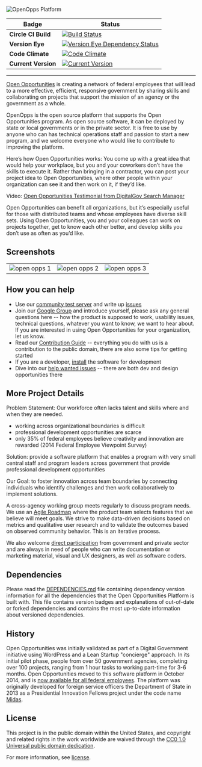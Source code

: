 ![OpenOpps Platform](assets/images/logo.png)

Badge | Status
--- | ---
**Circle CI Build** | [![Build Status](https://circleci.com/gh/openopps/openopps-platform.svg?style=shield&circle-token=fc05032b464335e120cd4133f124a3b694bc5d2b)](https://circleci.com/gh/openopps/openopps-platform)
**Version Eye** | [![Version Eye Dependency Status](https://www.versioneye.com/user/projects/5a3048e20fb24f72181f483a/badge.svg?style=flat-square)](https://www.versioneye.com/user/projects/5a3048e20fb24f72181f483a#tab-dependencies)
**Code Climate** | [![Code Climate](https://codeclimate.com/github/openopps/openopps-platform/badges/gpa.svg)](https://codeclimate.com/github/openopps/openopps-platform)
**Current Version** | [![Current Version](https://img.shields.io/badge/release-v4.3.5-0e5487.svg)](https://github.com/openopps/openopps-platform/releases)

---

[Open Opportunities](http://www.digitalgov.gov/join-digitalgov/open-opportunities-in-digitalgov/) is creating a network of federal employees that will lead to a more effective, efficient, responsive government by sharing skills and collaborating on projects that support the mission of an agency or the government as a whole.

OpenOpps is the open source platform that supports the Open Opportunities program.  As open source software, it can be deployed by state or local governments or in the private sector.  It is free to use by anyone who can has technical operations staff and passion to start a new program, and we welcome everyone who would like to contribute to improving the platform.

Here’s how Open Opportunities works: You come up with a great idea that would help your workplace, but you and your coworkers don’t have the skills to execute it. Rather than bringing in a contractor, you can post your project idea to Open Opportunities, where other people within your organization can see it and then work on it, if they’d like.

Video: [Open Opportunities Testimonial from DigitalGov Search Manager](https://www.youtube.com/watch?v=2FelzCR7pLk&feature=youtu.be)

Open Opportunities can benefit all organizations, but it’s especially useful for those with distributed teams and whose employees have diverse skill sets.  Using Open Opportunities, you and your colleagues can work on projects together, get to know each other better, and develop skills you don’t use as often as you’d like.

## Screenshots

<table>
    <tr>
        <td>
            <img alt="open opps 1" src="docs/screenshots/open-opps-01.png">
        </td>
        <td>
            <img alt="open opps 2" src="docs/screenshots/open-opps-02.png">
        </td>
        <td>
            <img alt="open opps 3" src="docs/screenshots/open-opps-03.png">
        </td>
    </tr>
</table>

## How you can help

* Use our [community test server](https://openopps-staging.app.cloud.gov) and write up [issues](https://github.com/openopps/openopps-platform/issues)
* Join our [Google Group](https://groups.google.com/forum/#!forum/openopps-platform) and introduce yourself, please ask any general questions here -- how the product is supposed to work, usability issues, technical questions, whatever you want to know, we want to hear about.  If you are interested in using Open Opportunities for your organization, let us know.
* Read our [Contribution Guide][contributing] -- everything you do with us is a contribution to the public domain, there are also some tips for getting started
* If you are a developer, [install](INSTALL.md) the software for development
* Dive into our [help wanted issues](https://github.com/openopps/openopps-platform/labels/help%20wanted) -- there are both dev and design opportunities there

## More Project Details

Problem Statement: Our workforce often lacks talent and skills where and when they are needed.

- working across organizational boundaries is difficult
- professional development opportunities are scarce
- only 35% of federal employees believe creativity and innovation are rewarded (2014 Federal Employee Viewpoint Survey)

Solution: provide a software platform that enables a program with very small central staff and program leaders across government that provide professional development opportunities

Our Goal: to foster innovation across team boundaries by connecting individuals who identify challenges and then work collaboratively to implement solutions.

A cross-agency working group meets regularly to discuss program needs.
We use an [Agile Roadmap](https://github.com/18F/openopps-platform/wiki/Roadmap) where the product team selects features that we believe will meet goals.  We strive to make data-driven decisions based on metrics and qualitative user research and to validate the outcomes based on observed community behavior.  This is an iterative process.

We also welcome [direct participation][contributing] from government and private sector and are always in need of people who can write documentation or marketing material, visual and UX designers, as well as software coders.

## Dependencies

Please read the [DEPENDENCIES.md](DEPENDENCIES.md) file containing dependency version
information for all the dependencies that the Open Opportunities Platform is
built with.  This file contains version badges and explanations of out-of-date
or forked dependencies and contains the most up-to-date information about
versioned dependencies.

## History

Open Opportunities was initially validated as part of a Digital Government initiative using WordPress and a Lean Startup "concierge" approach. In its initial pilot phase, people from over 50 government agencies, completing over 100 projects, ranging from 1 hour tasks to working part-time for 3-6 months.  Open Opportunities moved to this software platform in October 2014, and is [now available for all federal employees](https://openopps.digitalgov.gov/). The platform was originally developed for foreign service officers the Department of State in 2013 as a Presidential Innovation Fellows project under the code name [Midas](https://18f.gsa.gov/2014/07/16/midas-a-marketplace-for-innovation-in-government/).

## License

This project is in the public domain within the United States, and
copyright and related rights in the work worldwide are waived through
the [CC0 1.0 Universal public domain dedication](https://creativecommons.org/publicdomain/zero/1.0/).

For more information, see [license](LICENSE.md).

[contributing]: CONTRIBUTING.md

